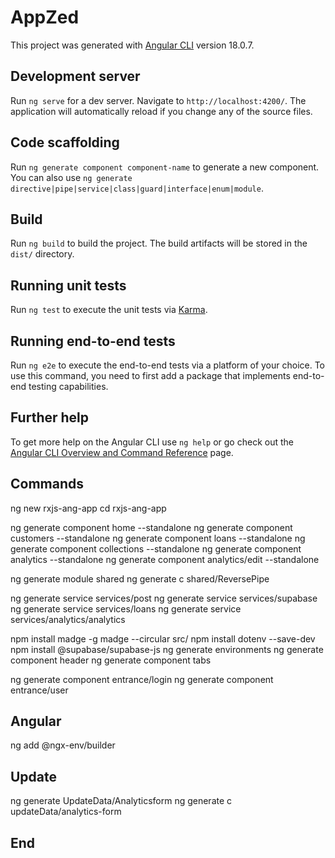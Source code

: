# AppZed

This project was generated with [Angular CLI](https://github.com/angular/angular-cli) version 18.0.7.

## Development server

Run `ng serve` for a dev server. Navigate to `http://localhost:4200/`. The application will automatically reload if you change any of the source files.

## Code scaffolding

Run `ng generate component component-name` to generate a new component. You can also use `ng generate directive|pipe|service|class|guard|interface|enum|module`.

## Build

Run `ng build` to build the project. The build artifacts will be stored in the `dist/` directory.

## Running unit tests

Run `ng test` to execute the unit tests via [Karma](https://karma-runner.github.io).

## Running end-to-end tests

Run `ng e2e` to execute the end-to-end tests via a platform of your choice. To use this command, you need to first add a package that implements end-to-end testing capabilities.

## Further help

To get more help on the Angular CLI use `ng help` or go check out the [Angular CLI Overview and Command Reference](https://angular.dev/tools/cli) page.


## Commands

ng new rxjs-ang-app 
cd rxjs-ang-app

ng generate component home --standalone
ng generate component customers --standalone
ng generate component loans --standalone
ng generate component collections --standalone
ng generate component analytics --standalone
ng generate component analytics/edit --standalone

ng generate module shared
ng generate c shared/ReversePipe

ng generate service services/post
ng generate service services/supabase
ng generate service services/loans
ng generate service services/analytics/analytics


npm install madge -g
madge --circular src/
npm install dotenv --save-dev
npm install @supabase/supabase-js
ng generate environments
ng generate component header
ng generate component tabs

ng generate component entrance/login
ng generate component entrance/user



## Angular

ng add @ngx-env/builder



## Update
ng generate UpdateData/Analyticsform
ng generate c updateData/analytics-form




## End 